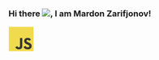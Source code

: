 ### Hi there <img src="https://raw.githubusercontent.com/MartinHeinz/MartinHeinz/master/wave.gif" width="30px">, I am Mardon Zarifjonov!
<img src="https://github.com/devicons/devicon/blob/master/icons/javascript/javascript-original.svg" alt="JavaScript Logo" width="50" height="50"/>
<!--
**MardonZarifjonov/MardonZarifjonov** is a ✨ _special_ ✨ repository because its `README.md` (this file) appears on your GitHub profile.

Here are some ideas to get you started:

- 🔭 I’m currently working on ...
- 🌱 I’m currently learning ...
- 👯 I’m looking to collaborate on ...
- 🤔 I’m looking for help with ...
- 💬 Ask me about ...
- 📫 How to reach me: ...
- 😄 Pronouns: ...
- ⚡ Fun fact: ...
-->
